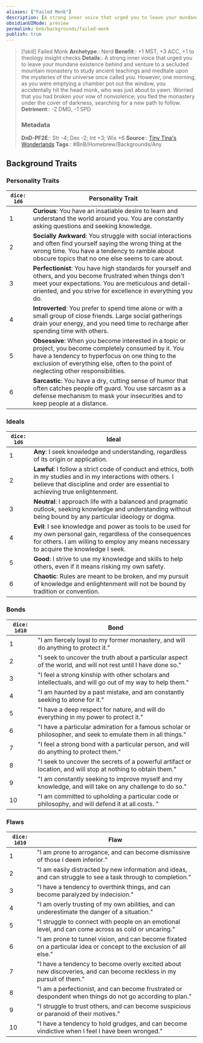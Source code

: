 ```yaml
---
aliases: ["Failed Monk"]
description: [A strong inner voice that urged you to leave your mundane existence behind and venture to a secluded mountain monastery to study ancient teachings and meditate upon the mysteries of the universe once called you. However...]
obsidianUIMode: preview
permalink: bnb/backgrounds/failed-monk
publish: true
---
```


> [!skill] Failed Monk
> **Archetype**:: Nerd
> **Benefit**:: +1 MST, +3 ACC, +1 to theology insight checks
> **Details**:: A strong inner voice that urged you to leave your mundane existence behind and venture to a secluded mountain monastery to study ancient teachings and meditate upon the mysteries of the universe once called you. However, one morning, as you were emptying a chamber pot out the window, you accidentally hit the head monk, who was just about to yawn. Worried that you had broken your vow of nonviolence; you fled the monastery under the cover of darkness, searching for a new path to follow.
> **Detriment**:: -2 DMG, -1 SPD
> ### Metadata
> **DnD-PF2E**:: Str -4; Dex -2; Int +3; Wis +6
> **Source**:: [Tiny Tina's Wonderlands](https://playwonderlands.2k.com)
> **Tags**:: #BnB/Homebrew/Backgrounds/Any

## Background Traits

### Personality Traits

| `dice: 1d6` | Personality Trait                                                                                                                                                                                                                                   |
|-------------|-----------------------------------------------------------------------------------------------------------------------------------------------------------------------------------------------------------------------------------------------------|
| 1           | **Curious**: You have an insatiable desire to learn and understand the world around you. You are constantly asking questions and seeking knowledge.                                                                                                 |
| 2           | **Socially Awkward**: You struggle with social interactions and often find yourself saying the wrong thing at the wrong time. You have a tendency to ramble about obscure topics that no one else seems to care about.                              |
| 3           | **Perfectionist**: You have high standards for yourself and others, and you become frustrated when things don't meet your expectations. You are meticulous and detail-oriented, and you strive for excellence in everything you do.                 |
| 4           | **Introverted**: You prefer to spend time alone or with a small group of close friends. Large social gatherings drain your energy, and you need time to recharge after spending time with others.                                                   |
| 5           | **Obsessive**: When you become interested in a topic or project, you become completely consumed by it. You have a tendency to hyperfocus on one thing to the exclusion of everything else, often to the point of neglecting other responsibilities. |
| 6           | **Sarcastic**: You have a dry, cutting sense of humor that often catches people off guard. You use sarcasm as a defense mechanism to mask your insecurities and to keep people at a distance.                                                       |

### Ideals

| `dice: 1d6` | Ideal                                                                                                                                                                                                     |
|-------------|-----------------------------------------------------------------------------------------------------------------------------------------------------------------------------------------------------------|
| 1           | **Any**:   I seek knowledge and understanding, regardless of its origin or application.                                                                                                                   |
| 2           | **Lawful**: I follow a strict code of conduct and ethics, both in my studies and in my interactions with others. I believe that discipline and order are essential to achieving true enlightenment.       |
| 3           | **Neutral**:  I approach life with a balanced and pragmatic outlook, seeking knowledge and understanding without being bound by any particular ideology or dogma.                                         |
| 4           | **Evil**:  I see knowledge and power as tools to be used for my own personal gain, regardless of the consequences for others. I am willing to employ any means necessary to acquire the knowledge I seek. |
| 5           | **Good**: I strive to use my knowledge and skills to help others, even if it means risking my own safety.                                                                                                 |
| 6           | **Chaotic**: Rules are meant to be broken, and my pursuit of knowledge and enlightenment will not be bound by tradition or convention.                                                                    |

### Bonds

| `dice: 1d10` | Bond                                                                                                          |
|--------------|---------------------------------------------------------------------------------------------------------------|
| 1            | "I am fiercely loyal to my former monastery, and will do anything to protect it."                             |
| 2            | "I seek to uncover the truth about a particular aspect of the world, and will not rest until I have done so." |
| 3            | "I feel a strong kinship with other scholars and intellectuals, and will go out of my way to help them."      |
| 4            | "I am haunted by a past mistake, and am constantly seeking to atone for it."                                  |
| 5            | "I have a deep respect for nature, and will do everything in my power to protect it."                         |
| 6            | "I have a particular admiration for a famous scholar or philosopher, and seek to emulate them in all things." |
| 7            | "I feel a strong bond with a particular person, and will do anything to protect them."                        |
| 8            | "I seek to uncover the secrets of a powerful artifact or location, and will stop at nothing to obtain them."  |
| 9            | "I am constantly seeking to improve myself and my knowledge, and will take on any challenge to do so."        |
| 10           | "I am committed to upholding a particular code or philosophy, and will defend it at all costs. "              |

### Flaws

| `dice: 1d10` | Flaw                                                                                                                |
|--------------|---------------------------------------------------------------------------------------------------------------------|
| 1            | "I am prone to arrogance, and can become dismissive of those I deem inferior."                                      |
| 2            | "I am easily distracted by new information and ideas, and can struggle to see a task through to completion."        |
| 3            | "I have a tendency to overthink things, and can become paralyzed by indecision."                                    |
| 4            | "I am overly trusting of my own abilities, and can underestimate the danger of a situation."                        |
| 5            | "I struggle to connect with people on an emotional level, and can come across as cold or uncaring."                 |
| 6            | "I am prone to tunnel vision, and can become fixated on a particular idea or concept to the exclusion of all else." |
| 7            | "I have a tendency to become overly excited about new discoveries, and can become reckless in my pursuit of them."  |
| 8            | "I am a perfectionist, and can become frustrated or despondent when things do not go according to plan."            |
| 9            | "I struggle to trust others, and can become suspicious or paranoid of their motives."                               |
| 10           | "I have a tendency to hold grudges, and can become vindictive when I feel I have been wronged."                     |
